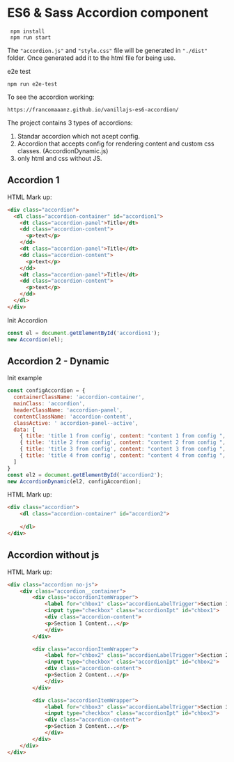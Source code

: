 # ES6 & Sass Accordion component


```
 npm install
 npm run start
 ```

The `"accordion.js"` and `"style.css"` file will be generated in `"./dist"` folder. Once generated add it to the html file for being use.

 e2e test

 ```
 npm run e2e-test
 ```


 To see the accordion working:
 
 ```
 https://francomaaanz.github.io/vanillajs-es6-accordion/
 ```

The project contains 3 types of accordions:

1. Standar accordion which not acept config.
1. Accordion that accepts config for rendering content and custom css classes. (AccordionDynamic.js)
1. only html and css without JS.


## Accordion 1

HTML Mark up:

```html
<div class="accordion">
  <dl class="accordion-container" id="accordion1">
    <dt class="accordion-panel">Title</dt>
    <dd class="accordion-content">
      <p>text</p>
    </dd>
    <dt class="accordion-panel">Title</dt>
    <dd class="accordion-content">
      <p>text</p>
    </dd>
    <dt class="accordion-panel">Title</dt>
    <dd class="accordion-content">
      <p>text</p>
    </dd>
  </dl>
</div>
```

Init Accordion

```javascript
const el = document.getElementById('accordion1');
new Accordion(el);
```

## Accordion 2 - Dynamic

Init example

```javascript
const configAccordion = {
  containerClassName: 'accordion-container',
  mainClass: 'accordion',
  headerClassName: 'accordion-panel',
  contentClassName: 'accordion-content',
  classActive: ' accordion-panel--active',
  data: [
    { title: 'title 1 from config', content: "content 1 from config ", active: true },
    { title: 'title 2 from config', content: "content 2 from config ", active: false },
    { title: 'title 3 from config', content: "content 3 from config ", active: false },
    { title: 'title 4 from config', content: "content 4 from config ", active: false }
  ]
}
const el2 = document.getElementById('accordion2');
new AccordionDynamic(el2, configAccordion);
```

HTML Mark up:

```html
<div class="accordion">
    <dl class="accordion-container" id="accordion2">
    
    </dl>
</div>
```

## Accordion without js

HTML Mark up:

```html
<div class="accordion no-js">
    <div class="accordion__container">
        <div class="accordionItemWrapper">
            <label for="chbox1" class="accordionLabelTrigger">Section 1</label>
            <input type="checkbox" class="accordionIpt" id="chbox1">
            <div class="accordion-content">
            <p>Section 1 Content...</p>
            </div>
        </div>

        <div class="accordionItemWrapper">
            <label for="chbox2" class="accordionLabelTrigger">Section 2</label>
            <input type="checkbox" class="accordionIpt" id="chbox2">
            <div class="accordion-content">
            <p>Section 2 Content...</p>
            </div>
        </div>

        <div class="accordionItemWrapper">
            <label for="chbox3" class="accordionLabelTrigger">Section 3</label>
            <input type="checkbox" class="accordionIpt" id="chbox3">
            <div class="accordion-content">
            <p>Section 3 Content...</p>
            </div>
        </div>
    </div>
</div>
```
